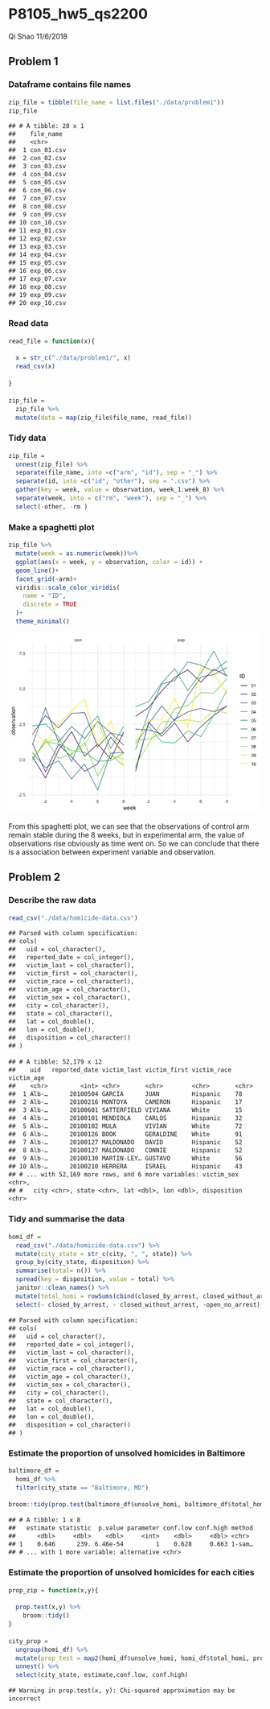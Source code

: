 P8105\_hw5\_qs2200
================
Qi Shao
11/6/2018

Problem 1
---------

### Dataframe contains file names

``` r
zip_file = tibble(file_name = list.files("./data/problem1"))
zip_file
```

    ## # A tibble: 20 x 1
    ##    file_name 
    ##    <chr>     
    ##  1 con_01.csv
    ##  2 con_02.csv
    ##  3 con_03.csv
    ##  4 con_04.csv
    ##  5 con_05.csv
    ##  6 con_06.csv
    ##  7 con_07.csv
    ##  8 con_08.csv
    ##  9 con_09.csv
    ## 10 con_10.csv
    ## 11 exp_01.csv
    ## 12 exp_02.csv
    ## 13 exp_03.csv
    ## 14 exp_04.csv
    ## 15 exp_05.csv
    ## 16 exp_06.csv
    ## 17 exp_07.csv
    ## 18 exp_08.csv
    ## 19 exp_09.csv
    ## 20 exp_10.csv

### Read data

``` r
read_file = function(x){
  
  x = str_c("./data/problem1/", x)
  read_csv(x)
  
}

zip_file = 
  zip_file %>%
  mutate(data = map(zip_file$file_name, read_file))
```

### Tidy data

``` r
zip_file = 
  unnest(zip_file) %>%
  separate(file_name, into =c("arm", "id"), sep = "_") %>%
  separate(id, into =c("id", "other"), sep = ".csv") %>%
  gather(key = week, value = observation, week_1:week_8) %>%
  separate(week, into = c("rm", "week"), sep = "_") %>%
  select(-other, -rm )
```

### Make a spaghetti plot

``` r
zip_file %>%
  mutate(week = as.numeric(week))%>%
  ggplot(aes(x = week, y = observation, color = id)) +
  geom_line()+
  facet_grid(~arm)+
  viridis::scale_color_viridis(
    name = "ID", 
    discrete = TRUE
  )+
  theme_minimal() 
```

![](p8105_hw5_qs2200_files/figure-markdown_github/problem%201.4-1.png)

From this spaghetti plot, we can see that the observations of control arm remain stable during the 8 weeks, but in experimental arm, the value of observations rise obviously as time went on. So we can conclude that there is a association between experiment variable and observation.

Problem 2
---------

### Describe the raw data

``` r
read_csv("./data/homicide-data.csv")
```

    ## Parsed with column specification:
    ## cols(
    ##   uid = col_character(),
    ##   reported_date = col_integer(),
    ##   victim_last = col_character(),
    ##   victim_first = col_character(),
    ##   victim_race = col_character(),
    ##   victim_age = col_character(),
    ##   victim_sex = col_character(),
    ##   city = col_character(),
    ##   state = col_character(),
    ##   lat = col_double(),
    ##   lon = col_double(),
    ##   disposition = col_character()
    ## )

    ## # A tibble: 52,179 x 12
    ##    uid   reported_date victim_last victim_first victim_race victim_age
    ##    <chr>         <int> <chr>       <chr>        <chr>       <chr>     
    ##  1 Alb-…      20100504 GARCIA      JUAN         Hispanic    78        
    ##  2 Alb-…      20100216 MONTOYA     CAMERON      Hispanic    17        
    ##  3 Alb-…      20100601 SATTERFIELD VIVIANA      White       15        
    ##  4 Alb-…      20100101 MENDIOLA    CARLOS       Hispanic    32        
    ##  5 Alb-…      20100102 MULA        VIVIAN       White       72        
    ##  6 Alb-…      20100126 BOOK        GERALDINE    White       91        
    ##  7 Alb-…      20100127 MALDONADO   DAVID        Hispanic    52        
    ##  8 Alb-…      20100127 MALDONADO   CONNIE       Hispanic    52        
    ##  9 Alb-…      20100130 MARTIN-LEY… GUSTAVO      White       56        
    ## 10 Alb-…      20100210 HERRERA     ISRAEL       Hispanic    43        
    ## # ... with 52,169 more rows, and 6 more variables: victim_sex <chr>,
    ## #   city <chr>, state <chr>, lat <dbl>, lon <dbl>, disposition <chr>

### Tidy and summarise the data

``` r
homi_df = 
  read_csv("./data/homicide-data.csv") %>%
  mutate(city_state = str_c(city, ", ", state)) %>%
  group_by(city_state, disposition) %>%
  summarise(total= n()) %>%
  spread(key = disposition, value = total) %>%
  janitor::clean_names() %>%
  mutate(total_homi = rowSums(cbind(closed_by_arrest, closed_without_arrest, open_no_arrest), na.rm = T), unsolve_homi = rowSums(cbind(closed_without_arrest, open_no_arrest), na.rm = T)) %>%
  select(- closed_by_arrest, - closed_without_arrest, -open_no_arrest)
```

    ## Parsed with column specification:
    ## cols(
    ##   uid = col_character(),
    ##   reported_date = col_integer(),
    ##   victim_last = col_character(),
    ##   victim_first = col_character(),
    ##   victim_race = col_character(),
    ##   victim_age = col_character(),
    ##   victim_sex = col_character(),
    ##   city = col_character(),
    ##   state = col_character(),
    ##   lat = col_double(),
    ##   lon = col_double(),
    ##   disposition = col_character()
    ## )

### Estimate the proportion of unsolved homicides in Baltimore

``` r
baltimore_df = 
  homi_df %>%
  filter(city_state == "Baltimore, MD")

broom::tidy(prop.test(baltimore_df$unsolve_homi, baltimore_df$total_homi))
```

    ## # A tibble: 1 x 8
    ##   estimate statistic  p.value parameter conf.low conf.high method
    ##      <dbl>     <dbl>    <dbl>     <int>    <dbl>     <dbl> <chr> 
    ## 1    0.646      239. 6.46e-54         1    0.628     0.663 1-sam…
    ## # ... with 1 more variable: alternative <chr>

### Estimate the proportion of unsolved homicides for each cities

``` r
prop_zip = function(x,y){
  
  prop.test(x,y) %>%
    broom::tidy()
}

city_prop =
  ungroup(homi_df) %>%
  mutate(prop_test = map2(homi_df$unsolve_homi, homi_df$total_homi, prop_zip))%>%
  unnest() %>%
  select(city_state, estimate,conf.low, conf.high)
```

    ## Warning in prop.test(x, y): Chi-squared approximation may be incorrect
